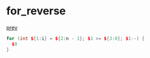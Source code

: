 ﻿# for_reverse
[prev](..\index.md)
```cpp
for (int ${1:i} = ${2:n - 1}; $1 >= ${3:0}; $1--) {
  $0
}
```
